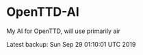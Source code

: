 # OpenTTD-AI
My AI for OpenTTD, will use primarily air

Latest backup: Sun Sep 29 01:10:01 UTC 2019
